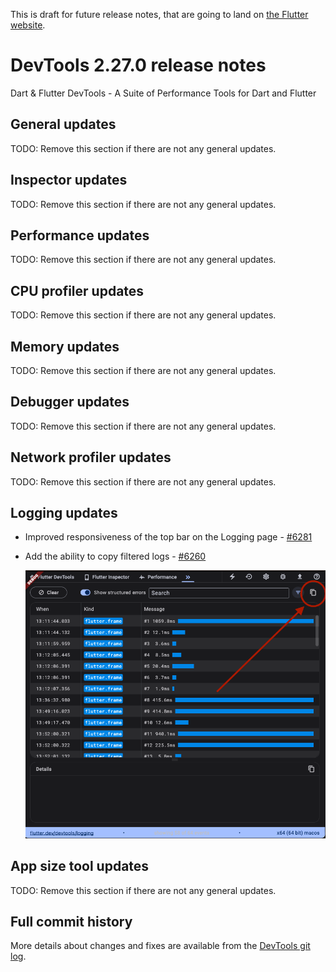 This is draft for future release notes, that are going to land on
[the Flutter website](https://docs.flutter.dev/tools/devtools/release-notes).

# DevTools 2.27.0 release notes

Dart & Flutter DevTools - A Suite of Performance Tools for Dart and Flutter

## General updates

TODO: Remove this section if there are not any general updates.

## Inspector updates

TODO: Remove this section if there are not any general updates.

## Performance updates

TODO: Remove this section if there are not any general updates.

## CPU profiler updates

TODO: Remove this section if there are not any general updates.

## Memory updates

TODO: Remove this section if there are not any general updates.

## Debugger updates

TODO: Remove this section if there are not any general updates.

## Network profiler updates

TODO: Remove this section if there are not any general updates.

## Logging updates

* Improved responsiveness of the top bar on the Logging page -
  [#6281](https://github.com/flutter/devtools/pull/6281)

* Add the ability to copy filtered logs -
  [#6260](https://github.com/flutter/devtools/pull/6260)

  ![The copy button on the Logger page to the right of the filter tool](images/logger_copy.png "The Logger page copy button")

## App size tool updates

TODO: Remove this section if there are not any general updates.

## Full commit history

More details about changes and fixes are available from the
[DevTools git log](https://github.com/flutter/devtools/commits/master).

